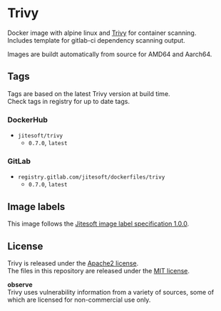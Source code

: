 # Trivy

Docker image with alpine linux and [Trivy](https://github.com/aquasecurity/trivy) for container scanning.  
Includes template for gitlab-ci dependency scanning output.

Images are buildt automatically from source for AMD64 and Aarch64.

## Tags

Tags are based on the latest Trivy version at build time.    
Check tags in registry for up to date tags.

### DockerHub

* `jitesoft/trivy`
    * `0.7.0`, `latest`

### GitLab

* `registry.gitlab.com/jitesoft/dockerfiles/trivy`
    * `0.7.0`, `latest`

## Image labels

This image follows the [Jitesoft image label specification 1.0.0](https://gitlab.com/snippets/1866155).

## License

Trivy is released under the [Apache2 license](https://www.php.net/license/index.php).  
The files in this repository are released under the [MIT license](https://gitlab.com/jitesoft/dockerfiles/trivy/blob/master/LICENSE).

**observe**  
Trivy uses vulnerability information from a variety of sources, some of which are licensed for non-commercial use only.  
